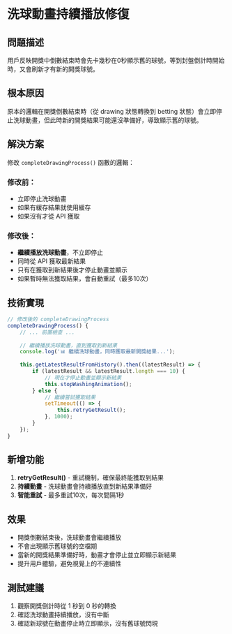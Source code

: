 # 洗球動畫持續播放修復

## 問題描述
用戶反映開獎中倒數結束時會先卡幾秒在0秒顯示舊的球號，等到封盤倒計時開始時，又會刷新才有新的開獎球號。

## 根本原因
原本的邏輯在開獎倒數結束時（從 drawing 狀態轉換到 betting 狀態）會立即停止洗球動畫，但此時新的開獎結果可能還沒準備好，導致顯示舊的球號。

## 解決方案
修改 `completeDrawingProcess()` 函數的邏輯：

### 修改前：
- 立即停止洗球動畫
- 如果有緩存結果就使用緩存
- 如果沒有才從 API 獲取

### 修改後：
- **繼續播放洗球動畫**，不立即停止
- 同時從 API 獲取最新結果
- 只有在獲取到新結果後才停止動畫並顯示
- 如果暫時無法獲取結果，會自動重試（最多10次）

## 技術實現
```javascript
// 修改後的 completeDrawingProcess
completeDrawingProcess() {
    // ... 前置檢查 ...
    
    // 繼續播放洗球動畫，直到獲取到新結果
    console.log('📊 繼續洗球動畫，同時獲取最新開獎結果...');
    
    this.getLatestResultFromHistory().then((latestResult) => {
        if (latestResult && latestResult.length === 10) {
            // 現在才停止動畫並顯示新結果
            this.stopWashingAnimation();
        } else {
            // 繼續嘗試獲取結果
            setTimeout(() => {
                this.retryGetResult();
            }, 1000);
        }
    });
}
```

## 新增功能
1. **retryGetResult()** - 重試機制，確保最終能獲取到結果
2. **持續動畫** - 洗球動畫會持續播放直到新結果準備好
3. **智能重試** - 最多重試10次，每次間隔1秒

## 效果
- 開獎倒數結束後，洗球動畫會繼續播放
- 不會出現顯示舊球號的空檔期
- 當新的開獎結果準備好時，動畫才會停止並立即顯示新結果
- 提升用戶體驗，避免視覺上的不連續性

## 測試建議
1. 觀察開獎倒計時從 1 秒到 0 秒的轉換
2. 確認洗球動畫持續播放，沒有中斷
3. 確認新球號在動畫停止時立即顯示，沒有舊球號閃現